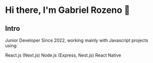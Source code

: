 # Hi there, I'm Gabriel Rozeno 👋

## Intro

Junior Developer Since 2022, working mainly with Javascript projects using:

React.js (Next.js)
Node.js (Express, Nest.js)
React Native

